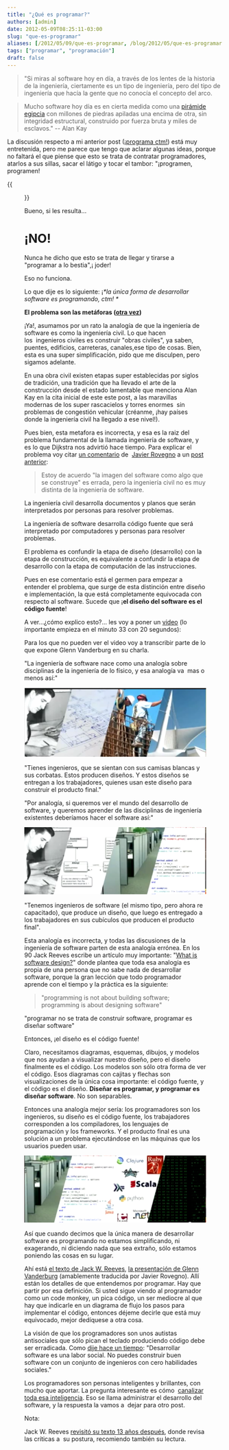 ```yaml
---
title: "¿Qué es programar?"
authors: [admin]
date: 2012-05-09T08:25:11-03:00
slug: "que-es-programar"
aliases: [/2012/05/09/que-es-programar, /blog/2012/05/que-es-programar.html]
tags: ["programar", "programación"]
draft: false
---
```


> "Si miras al software hoy en día, a través de los lentes de la
> historia de la ingeniería, ciertamente es un tipo de ingeniería,
> pero del tipo de ingeniería que hacía la gente que no conocía el
> concepto del arco.

> Mucho software hoy día es en cierta medida como una [pirámide
> egipcia](http://www.lnds.net/2008/01/el_misterio_de_las_piramides.html) con
> millones de piedras apiladas una encima de otra, sin integridad
> estructural, construido por fuerza bruta y miles de esclavos." \--
> Alan Kay


La discusión respecto a mi anterior post ([¡programa ctm!](/blog/2012/04/programa-ctm.html)) está muy
entretenida, pero me parece que tengo que aclarar algunas ideas, porque
no faltará el que piense que esto se trata de contratar programadores,
atarlos a sus sillas, sacar el látigo y tocar el tambor: "¡programen,
programen!

{{<figure caption="una manera de abordar el problema\..." src="ben-hur_7.jpg">}}

Bueno, si les resulta\...

**¡NO!**
========

Nunca he dicho que esto se trata de llegar y tirarse a "programar a lo
bestia",¡ joder!

Eso no funciona.

Lo que dije es lo siguiente: ¡*\*la única forma de desarrollar software
es programando, ctm! \**

**El problema son las metáforas ([otra vez](/blog/2010/12/metaforas.html))**

¡Ya!, asumamos por un rato la analogía de que la ingeniería de software
es como la ingeniería civil. Lo que hacen los  ingenieros civiles es
construir "obras civiles", ya saben, puentes, edificios, carreteras,
canales,ese tipo de cosas. Bien, esta es una super simplificación, pido
que me disculpen, pero sigamos adelante.

En una obra civil existen etapas super establecidas por siglos de
tradición, una tradición que ha llevado el arte de la construcción desde
el estado lamentable que menciona Alan Kay en la cita inicial de este
este post, a las maravillas modernas de los super rascacielos y torres
enormes  sin problemas de congestión vehicular (créanme, ¡hay países
donde la ingeniería civil ha llegado a ese nivel!).

Pues bien, esta metafora es incorrecta, y esa es la raiz del problema
fundamental de la llamada ingeniería de software, y es lo que Dijkstra
nos advirtió hace tiempo. Para explicar el problema voy citar [un
comentario](http://www.lnds.net/blog/2012/01/lbum-conceptual.html#comment-1839)
de  [Javier Rovegno](http://ideaschile.wordpress.com/) a un 
[post anterior](/blog/2012/01/lbum-conceptual.html#comment-1839):

> Estoy de acuerdo "la imagen del software como algo que se construye"
> es errada, pero la ingeniería civil no es muy distinta de la
> ingeniería de software.

La ingeniería civil desarrolla documentos y planos que serán
interpretados por personas para resolver problemas.

La ingeniería de software desarrolla código fuente que será interpretado
por computadores y personas para resolver problemas.

El problema es confundir la etapa de diseño (desarrollo) con la etapa de
construcción, es equivalente a confundir la etapa de desarrollo con la
etapa de computación de las instrucciones.

Pues en ese comentario está el germen para empezar a entender el
problema, que surge de esta distinción entre diseño e implementación, la
que está completamente equivocada con respecto al software. Sucede que
¡**el diseño del software es el código fuente**!

A ver\...¿cómo explico esto?\... les voy a poner un
[video](http://www.youtube.com/watch?v=taoPYaOg9Uc#t=33m20s) (lo
importante empieza en el minuto 33 con 20 segundos):

Para los que no pueden ver el video voy a transcribir parte de lo que
expone Glenn Vanderburg en su charla.

"La ingeniería de software nace como una analogía sobre disciplinas de
la ingeniería de lo físico, y esa analogía va  mas o menos así:"

![](ing-fisica.png)

"Tienes ingenieros, que se sientan con sus camisas blancas y sus
corbatas. Estos producen diseños. Y estos diseños se entregan a los
trabajadores, quienes usan este diseño para construir el producto
final."

"Por analogía, si queremos ver el mundo del desarrollo de software, y
queremos aprender de las disciplinas de ingeniería existentes deberíamos
hacer el software así:"

![](ingeniera-software.png)

"Tenemos ingenieros de software (el mismo tipo, pero ahora re
capacitado), que produce un diseño, que luego es entregado a los
trabajadores en sus cubículos que producen el producto final".

Esta analogía es incorrecta, y todas las discusiones de la ingeniería de
software parten de esta analogía errónea. En los 90 Jack Reeves escribe
un artículo muy importante: "[What is software
design?](http://www.developerdotstar.com/mag/articles/reeves_design.html)"
donde plantea que toda esa analogía es propia de una persona que no sabe
nada de desarrollar software, porque la gran lección que todo
programador aprende con el tiempo y la práctica es la siguiente:

> "programming is not about building software; programming is about
> designing software"

"programar no se trata de construir software, programar es diseñar
software"

Entonces, ¡el diseño es el código fuente!

Claro, necesitamos diagramas, esquemas, dibujos, y modelos que nos
ayudan a visualizar nuestro diseño, pero el diseño finalmente es el
código. Los modelos son sólo otra forma de ver el código. Esos diagramas
con cajitas y flechas son visualizaciones de la única cosa importante:
el código fuente, y el código es el diseño. **Diseñar es programar, y
programar es diseñar software**. No son separables.

Entonces una analogía mejor sería: los programadores son los ingenieros,
su diseño es el código fuente, los trabajadores corresponden a los
compiladores, los lenguajes de programación y los frameworks. Y el
producto final es una solución a un problema ejecutándose en las
máquinas que los usuarios pueden usar.

![](analogia-se.png)

Así que cuando decimos que la única manera de desarrollar software es
programando no estamos simplificando, ni exagerando, ni diciendo nada
que sea extraño, sólo estamos poniendo las cosas en su lugar.

Ahí está [el texto de Jack W. Reeves](http://www.developerdotstar.com/mag/articles/reeves_design.html),
[la presentación de Glenn Vanderburg](http://www.youtube.com/watch?v=taoPYaOg9Uc#t=33m20s)
(amablemente traducida por Javier Rovegno). Allí están los detalles de
que entendemos por programar. Hay que partir por esa definición. Si
usted sigue viendo al programador como un code monkey, un pica código,
un ser mediocre al que hay que indicarle en un diagrama de flujo los
pasos para implementar el código, entonces déjeme decirle que está muy
equivocado, mejor dedíquese a otra cosa.

La visión de que los programadores son unos autistas antisociales que
sólo pican el teclado produciendo código debe ser erradicada. Como 
[dije hace un tiempo](/blog/2008/11/cuidado-con-los-ensimismados.html):
"Desarrollar software es una labor social. No puedes construir buen
software con un conjunto de ingenieros con cero habilidades sociales."

Los programadores son personas inteligentes y brillantes, con mucho que
aportar. La pregunta interesante es cómo 
[canalizar toda esa inteligencia](/blog/2012/04/sobre-la-inteligencia-del-coyote.html).
Eso se llama administrar el desarrollo del software, y la respuesta la
vamos a  dejar para otro post.

Nota:

Jack W. Reeves [revisitó su texto 13 años después](http://www.developerdotstar.com/mag/articles/reeves_13yearslater.html),
donde revisa las críticas a  su postura, recomiendo también su lectura.
